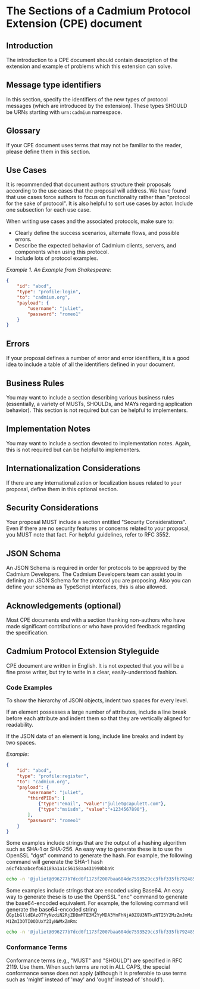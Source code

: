 # The Sections of a Cadmium Protocol Extension (CPE) document

## Introduction

The introduction to a CPE document should contain description of the extension and example of problems which this extension can solve.

## Message type identifiers

In this section, specify the identifiers of the new types of protocol messages (which are introduced by the extension). These types SHOULD be URNs starting with `urn:cadmium` namespace.

## Glossary

If your CPE document uses terms that may not be familiar to the reader, please define them in this section.

## Use Cases

It is recommended that document authors structure their proposals according to the use cases that the proposal will address. We have found that use cases force authors to focus on functionality rather than "protocol for the sake of protocol". It is also helpful to sort use cases by actor. Include one subsection for each use case.

When writing use cases and the associated protocols, make sure to:

* Clearly define the success scenarios, alternate flows, and possible errors.
* Describe the expected behavior of Cadmium clients, servers, and components when using this protocol.
* Include lots of protocol examples.

*Example 1. An Example from Shakespeare*:

```json
{
    "id": "abcd",
    "type": "profile:login",
    "to": "cadmium.org",
    "payload": {
        "username": "juliet",
        "password": "romeo1"
    }
}
```

## Errors

If your proposal defines a number of error and error identifiers, it is a good idea to include a table of all the identifiers defined in your document.

## Business Rules

You may want to include a section describing various business rules (essentially, a variety of MUSTs, SHOULDs, and MAYs regarding application behavior). This section is not required but can be helpful to implementers.

## Implementation Notes

You may want to include a section devoted to implementation notes. Again, this is not required but can be helpful to implementers.

## Internationalization Considerations

If there are any internationalization or localization issues related to your proposal, define them in this optional section.

## Security Considerations

Your proposal MUST include a section entitled "Security Considerations". Even if there are no security features or concerns related to your proposal, you MUST note that fact. For helpful guidelines, refer to RFC 3552.

## JSON Schema

An JSON Schema is required in order for protocols to be approved by the Cadmium Developers. The Cadmium Developers team can assist you in defining an JSON Schema for the protocol you are proposing. Also you can define your schema as TypeScript interfaces, this is also allowed.

## Acknowledgements (optional)

Most CPE documents end with a section thanking non-authors who have made significant contributions or who have provided feedback regarding the specification.

## Cadmium Protocol Extension Styleguide

CPE document are written in English. It is not expected that you will be a fine prose writer, but try to write in a clear, easily-understood fashion.

### Code Examples

To show the hierarchy of JSON objects, indent two spaces for every level.

If an element possesses a large number of attributes, include a line break before each attribute and indent them so that they are vertically aligned for readability.

If the JSON data of an element is long, include line breaks and indent by two spaces.

*Example*:

```json
{
    "id": "abcd",
    "type": "profile:register",
    "to": "cadmium.org",
    "payload": {
        "username": "juliet",
        "thirdPIDs": [
            {"type":"email", "value":"juliet@capulett.com"},
            {"type":"msisdn", "value":"+1234567890"},
        ],
        "password": "romeo1"
    }
}
```

Some examples include strings that are the output of a hashing algorithm such as SHA-1 or SHA-256. An easy way to generate these is to use the OpenSSL "dgst" command to generate the hash. For example, the following command will generate the SHA-1 hash `a6cf4baabcefb63189a1a1c56158aa431990bba9`:

```bash
echo -n '@juliet@396277b7dcd0f1173f2007baa604de7593529cc3fbf335fb7924851cb25c1fdf' | openssl dgst -hex -sha1
```

Some examples include strings that are encoded using Base64. An easy way to generate these is to use the OpenSSL "enc" command to generate the base64-encoded equivalent. For example, the following command will generate the base64-encoded string `QGp1bGlldEAzOTYyNzdiN2RjZDBmMTE3M2YyMDA3YmFhNjA0ZGU3NTkzNTI5Y2MzZmJmMzM1ZmI3OTI0ODUxY2IyNWMxZmRm`:

```bash
echo -n '@juliet@396277b7dcd0f1173f2007baa604de7593529cc3fbf335fb7924851cb25c1fdf' | openssl enc -nopad -base64
```

### Conformance Terms

Conformance terms (e.g,, "MUST" and "SHOULD") are specified in RFC 2119. Use them. When such terms are not in ALL CAPS, the special conformance sense does not apply (although it is preferable to use terms such as 'might' instead of 'may' and 'ought' instead of 'should').
